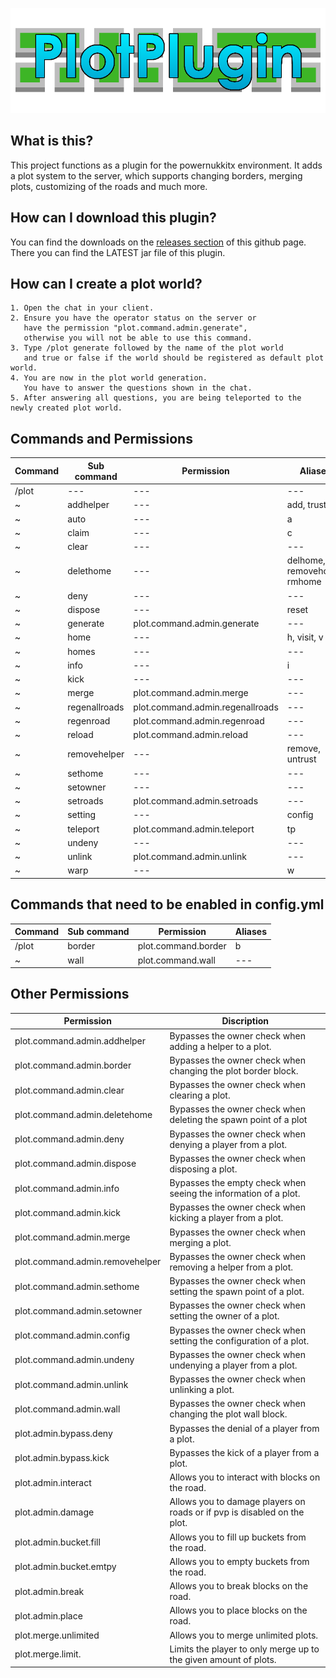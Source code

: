![banner](./.github/images/banner.png)

What is this?
------------------------------

This project functions as a plugin for the powernukkitx environment.
It adds a plot system to the server, which supports changing borders, merging plots, customizing of the roads and much
more.

How can I download this plugin?
------------------------------

You can find the downloads on the [releases section](https://github.com/KCodeYT/PlotPlugin/releases) of this
github
page.
There you can find the LATEST jar file of this plugin.

How can I create a plot world?
------------------------------

    1. Open the chat in your client.
    2. Ensure you have the operator status on the server or 
       have the permission "plot.command.admin.generate", 
       otherwise you will not be able to use this command.
    3. Type /plot generate followed by the name of the plot world 
       and true or false if the world should be registered as default plot world.
    4. You are now in the plot world generation. 
       You have to answer the questions shown in the chat.
    5. After answering all questions, you are being teleported to the newly created plot world.

Commands and Permissions
------------------------------

| Command   | Sub command     | Permission                         | Aliases                       |
|-----------|-----------------|------------------------------------|-------------------------------|
| /plot     | ---             | ---                                | ---                           |
| ~         | addhelper       | ---                                | add, trust                    |
| ~         | auto            | ---                                | a                             |
| ~         | claim           | ---                                | c                             |
| ~         | clear           | ---                                | ---                           |
| ~         | delethome       | ---                                | delhome, removehome, rmhome   |
| ~         | deny            | ---                                | ---                           |
| ~         | dispose         | ---                                | reset                         |
| ~         | generate        | plot.command.admin.generate        | ---                           |
| ~         | home            | ---                                | h, visit, v                   |
| ~         | homes           | ---                                | ---                           |
| ~         | info            | ---                                | i                             |
| ~         | kick            | ---                                | ---                           |
| ~         | merge           | plot.command.admin.merge           | ---                           |
| ~         | regenallroads   | plot.command.admin.regenallroads   | ---                           |
| ~         | regenroad       | plot.command.admin.regenroad       | ---                           |
| ~         | reload          | plot.command.admin.reload          | ---                           |
| ~         | removehelper    | ---                                | remove, untrust               |
| ~         | sethome         | ---                                | ---                           |
| ~         | setowner        | ---                                | ---                           |
| ~         | setroads        | plot.command.admin.setroads        | ---                           |
| ~         | setting         | ---                                | config                        |
| ~         | teleport        | plot.command.admin.teleport        | tp                            |
| ~         | undeny          | ---                                | ---                           |
| ~         | unlink          | plot.command.admin.unlink          | ---                           |
| ~         | warp            | ---                                | w                             |

Commands that need to be enabled in config.yml
------------------------------

| Command | Sub command | Permission          | Aliases |
|---------|-------------|---------------------|---------|
| /plot   | border      | plot.command.border | b       |
| ~       | wall        | plot.command.wall   | ---     |

Other Permissions
------------------------------

| Permission                      | Discription                                                              |
|---------------------------------|--------------------------------------------------------------------------|
| plot.command.admin.addhelper    | Bypasses the owner check when adding a helper to a plot.                 |
| plot.command.admin.border       | Bypasses the owner check when changing the plot border block.            |
| plot.command.admin.clear        | Bypasses the owner check when clearing a plot.                           |
| plot.command.admin.deletehome   | Bypasses the owner check when deleting the spawn point of a plot         |
| plot.command.admin.deny         | Bypasses the owner check when denying a player from a plot.              |
| plot.command.admin.dispose      | Bypasses the owner check when disposing a plot.                          |
| plot.command.admin.info         | Bypasses the empty check when seeing the information of a plot.          |
| plot.command.admin.kick         | Bypasses the owner check when kicking a player from a plot.              |
| plot.command.admin.merge        | Bypasses the owner check when merging a plot.                            |
| plot.command.admin.removehelper | Bypasses the owner check when removing a helper from a plot.             |
| plot.command.admin.sethome      | Bypasses the owner check when setting the spawn point of a plot.         |
| plot.command.admin.setowner     | Bypasses the owner check when setting the owner of a plot.               |
| plot.command.admin.config       | Bypasses the owner check when setting the configuration of a plot.       |
| plot.command.admin.undeny       | Bypasses the owner check when undenying a player from a plot.            |
| plot.command.admin.unlink       | Bypasses the owner check when unlinking a plot.                          |
| plot.command.admin.wall         | Bypasses the owner check when changing the plot wall block.              |
| plot.admin.bypass.deny          | Bypasses the denial of a player from a plot.                             |
| plot.admin.bypass.kick          | Bypasses the kick of a player from a plot.                               |
| plot.admin.interact             | Allows you to interact with blocks on the road.                          |
| plot.admin.damage               | Allows you to damage players on roads or if pvp is disabled on the plot. |
| plot.admin.bucket.fill          | Allows you to fill up buckets from the road.                             |
| plot.admin.bucket.emtpy         | Allows you to empty buckets from the road.                               |
| plot.admin.break                | Allows you to break blocks on the road.                                  |
| plot.admin.place                | Allows you to place blocks on the road.                                  |
| plot.merge.unlimited            | Allows you to merge unlimited plots.                                     |
| plot.merge.limit.<any number>   | Limits the player to only merge up to the given amount of plots.         |